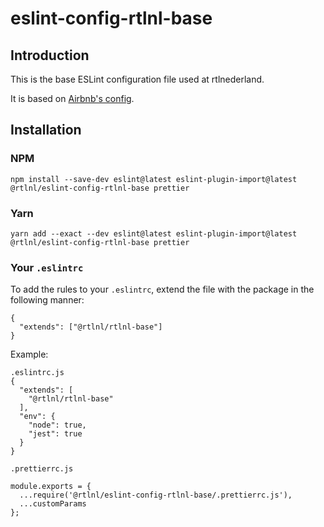 # eslint-config-rtlnl-base

## Introduction

This is the base ESLint configuration file used at rtlnederland.

It is based on [Airbnb's config](https://www.npmjs.com/package/eslint-config-airbnb).

## Installation

### NPM

```
npm install --save-dev eslint@latest eslint-plugin-import@latest @rtlnl/eslint-config-rtlnl-base prettier
```

### Yarn

```
yarn add --exact --dev eslint@latest eslint-plugin-import@latest @rtlnl/eslint-config-rtlnl-base prettier
```

### Your `.eslintrc`

To add the rules to your `.eslintrc`, extend the file with the package in the following manner:

```
{
  "extends": ["@rtlnl/rtlnl-base"]
}
```

Example:
```
.eslintrc.js
{
  "extends": [
    "@rtlnl/rtlnl-base"
  ],
  "env": {
    "node": true,
    "jest": true
  }
}

.prettierrc.js

module.exports = {
  ...require('@rtlnl/eslint-config-rtlnl-base/.prettierrc.js'),
  ...customParams
};


```
